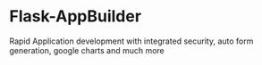 Flask-AppBuilder
================

Rapid Application development with integrated security, auto form generation, google charts and much more
